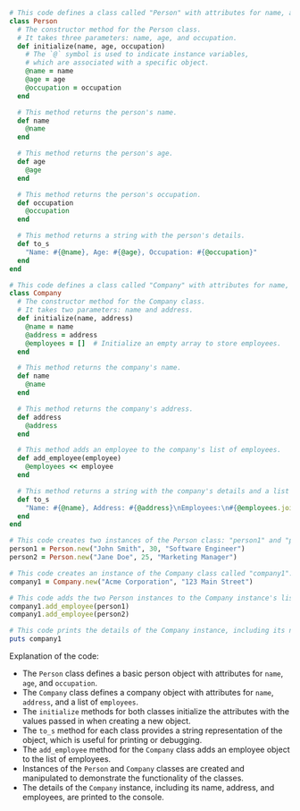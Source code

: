 ```ruby
# This code defines a class called "Person" with attributes for name, age, and occupation.
class Person
  # The constructor method for the Person class.
  # It takes three parameters: name, age, and occupation.
  def initialize(name, age, occupation)
    # The `@` symbol is used to indicate instance variables,
    # which are associated with a specific object.
    @name = name
    @age = age
    @occupation = occupation
  end

  # This method returns the person's name.
  def name
    @name
  end

  # This method returns the person's age.
  def age
    @age
  end

  # This method returns the person's occupation.
  def occupation
    @occupation
  end

  # This method returns a string with the person's details.
  def to_s
    "Name: #{@name}, Age: #{@age}, Occupation: #{@occupation}"
  end
end

# This code defines a class called "Company" with attributes for name, address, and employees.
class Company
  # The constructor method for the Company class.
  # It takes two parameters: name and address.
  def initialize(name, address)
    @name = name
    @address = address
    @employees = []  # Initialize an empty array to store employees.
  end

  # This method returns the company's name.
  def name
    @name
  end

  # This method returns the company's address.
  def address
    @address
  end

  # This method adds an employee to the company's list of employees.
  def add_employee(employee)
    @employees << employee
  end

  # This method returns a string with the company's details and a list of its employees.
  def to_s
    "Name: #{@name}, Address: #{@address}\nEmployees:\n#{@employees.join("\n")}"
  end
end

# This code creates two instances of the Person class: "person1" and "person2".
person1 = Person.new("John Smith", 30, "Software Engineer")
person2 = Person.new("Jane Doe", 25, "Marketing Manager")

# This code creates an instance of the Company class called "company1".
company1 = Company.new("Acme Corporation", "123 Main Street")

# This code adds the two Person instances to the Company instance's list of employees.
company1.add_employee(person1)
company1.add_employee(person2)

# This code prints the details of the Company instance, including its name, address, and employees.
puts company1
```

Explanation of the code:

* The `Person` class defines a basic person object with attributes for `name`, `age`, and `occupation`.
* The `Company` class defines a company object with attributes for `name`, `address`, and a list of `employees`.
* The `initialize` methods for both classes initialize the attributes with the values passed in when creating a new object.
* The `to_s` method for each class provides a string representation of the object, which is useful for printing or debugging.
* The `add_employee` method for the `Company` class adds an employee object to the list of employees.
* Instances of the `Person` and `Company` classes are created and manipulated to demonstrate the functionality of the classes.
* The details of the `Company` instance, including its name, address, and employees, are printed to the console.
